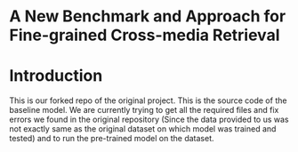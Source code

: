 # A New Benchmark and Approach for Fine-grained Cross-media Retrieval

# Introduction
This is our forked repo of the original project. This is the source code of the baseline model. 
We are currently trying to get all the required files and fix errors we found in the original repository (Since the data provided to us was not exactly same as the original dataset on which model was trained and tested) and to run the pre-trained model on the dataset.
